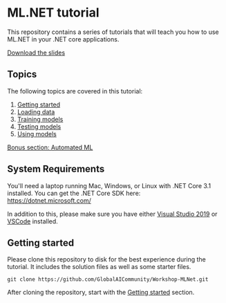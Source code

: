 # ML.NET tutorial

This repository contains a series of tutorials that will teach you how to 
use ML.NET in your .NET core applications.

[Download the slides](./slides.pptx)

## Topics

The following topics are covered in this tutorial: 

1. [Getting started](docs/getting-started/README.md)
2. [Loading data](docs/loading-data/README.md)
3. [Training models](docs/training-models/README.md)
4. [Testing models](docs/testing-models/README.md)
5. [Using models](docs/using-models/README.md)

[Bonus section: Automated ML](https://youtu.be/6udPLZR0vvQ)

## System Requirements

You'll need a laptop running Mac, Windows, or Linux with .NET Core 3.1
installed. You can get the .NET Core SDK here: https://dotnet.microsoft.com/

In addition to this, please make sure you have either 
[Visual Studio 2019](https://visualstudio.microsoft.com/)
or [VSCode](https://code.visualstudio.com) installed.

## Getting started
Please clone this repository to disk for the best experience during the
tutorial. It includes the solution files as well as some starter files.

```
git clone https://github.com/GlobalAICommunity/Workshop-MLNet.git
```

After cloning the repository, start with the 
[Getting started](docs/getting-started/README.md) section.

